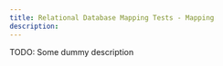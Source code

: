 ```yaml
---
title: Relational Database Mapping Tests - Mapping
description:
---
```


TODO: Some dummy description